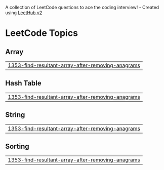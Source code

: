 A collection of LeetCode questions to ace the coding interview! - Created using [LeetHub v2](https://github.com/arunbhardwaj/LeetHub-2.0)
<!---LeetCode Topics Start-->
# LeetCode Topics
## Array
|  |
| ------- |
| [1353-find-resultant-array-after-removing-anagrams](https://github.com/Spardha1/LeetCodeTill2025/tree/master/1353-find-resultant-array-after-removing-anagrams) |
## Hash Table
|  |
| ------- |
| [1353-find-resultant-array-after-removing-anagrams](https://github.com/Spardha1/LeetCodeTill2025/tree/master/1353-find-resultant-array-after-removing-anagrams) |
## String
|  |
| ------- |
| [1353-find-resultant-array-after-removing-anagrams](https://github.com/Spardha1/LeetCodeTill2025/tree/master/1353-find-resultant-array-after-removing-anagrams) |
## Sorting
|  |
| ------- |
| [1353-find-resultant-array-after-removing-anagrams](https://github.com/Spardha1/LeetCodeTill2025/tree/master/1353-find-resultant-array-after-removing-anagrams) |
<!---LeetCode Topics End-->